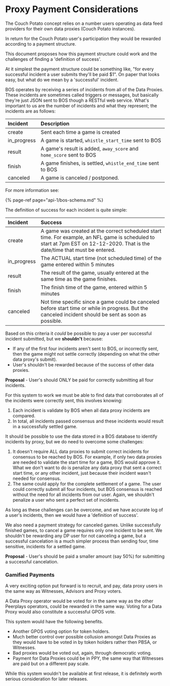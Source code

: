 # Proxy Payment Considerations

The Couch Potato concept relies on a number users operating as data feed providers for their own data proxies \(Couch Potato instances\).

In return for the Couch Potato user's participation they would be rewarded according to a payment structure.

This document proposes how this payment structure could work and the challenges of finding a 'definition of success'.

At it simplest the payment structure could be something like, "for every successful incident a user submits they'll be paid $1". On paper that looks easy, but what do we mean by a 'successful' incident.

BOS operates by receiving a series of incidents from all of the Data Proxies. These incidents are sometimes called triggers or messages, but basically they're just JSON sent to BOS though a RESTful web service. What's important to us are the number of incidents and what they represent; the incidents are as follows:

| Incident | Description |
| :--- | :--- |
| create | Sent each time a game is created |
| in\_progress | A game is started, `whistle_start_time` sent to BOS |
| result | A game's result is added, `away_score` and `home_score` sent to BOS |
| finish | A game finishes, is settled, `whistle_end_time` sent to BOS |
| canceled | A game is canceled / postponed. |

For more information see:

{% page-ref page="api-1/bos-schema.md" %}

The definition of success for each incident is quite simple:

| Incident | Success |
| :--- | :--- |
| create | A game was created at the correct scheduled start time. For example, an NFL game is scheduled to start at 7pm EST on 12-12-2020. That is the date/time that must be entered. |
| in\_progress | The ACTUAL start time \(not scheduled time\) of the game entered within 5 minutes |
| result | The result of the game, usually entered at the same time as the game finishes. |
| finish | The finish time of the game, entered within 5 minutes |
| canceled | Not time specific since a game could be canceled before start time or while in progress. But the canceled incident should be sent as soon as possible. |

Based on this criteria it _could_ be possible to pay a user per successful incident submitted, but we **shouldn't** because:

* If any of the first four incidents aren't sent to BOS, or incorrectly sent, then the game might not settle correctly \(depending on what the other data proxy's submit\).
* User's shouldn't be rewarded because of the success of other data proxies.

**Proposal** - User's should ONLY be paid for correctly submitting all four incidents.

For this system to work we must be able to find data that corroborates all of the incidents were correctly sent, this involves knowing:

1. Each incident is validate by BOS when all data proxy incidents are compared.
2. In total, all incidents passed consensus and these incidents would result in a successfully settled game.

It should be possible to use the data stored in a BOS database to identify incidents by proxy, but we do need to overcome some challenges:

1. It doesn't require ALL data proxies to submit correct incidents for consensus to be reached by BOS. For example, if only two data proxies are needed to validate the start time for a game, BOS would approve it. What we don't want to do is penalize any data proxy that sent a correct start time, or any other incident, just because their incident wasn't needed for consensus.
2. The same could apply for the complete settlement of a game. The user could correctly submit all four incidents, but BOS consensus is reached without the need for all incidents from our user. Again, we shouldn't penalize a user who sent a perfect set of incidents.

As long as these challenges can be overcome, and we have accurate log of a user's incidents, then we would have a 'definition of success'.

We also need a payment strategy for canceled games. Unlike successfully finished games, to cancel a game requires only one incident to be sent. We shouldn't be rewarding any DP user for not canceling a game, but a successful cancelation is a much simpler process than sending four,  time sensitive, incidents for a settled game.

**Proposal** - User's should be paid a smaller amount \(say 50%\) for submitting a successful cancelation.

### Gamified Payments

A very exciting option put forward is to recruit, and pay, data proxy users in the same way as Witnesses, Advisors and Proxy voters.

A Data Proxy operator would be voted for in the same way as the other Peerplays operators, could be rewarded in the same way. Voting for a Data Proxy would also constitute a successful GPOS vote.

This system would have the following benefits.

* Another GPOS voting option for token holders.
* Much better control over possible collusion amongst Data Proxies as they would have to be voted in by token holders rather then PBSA, or Witnesses.
* Bad proxies would be voted out, again, through democratic voting.
* Payment for Data Proxies could be in PPY, the same way that Witnesses are paid but on a different pay scale.

While this system wouldn't be available at first release, it is definitely worth serious consideration for later releases.

